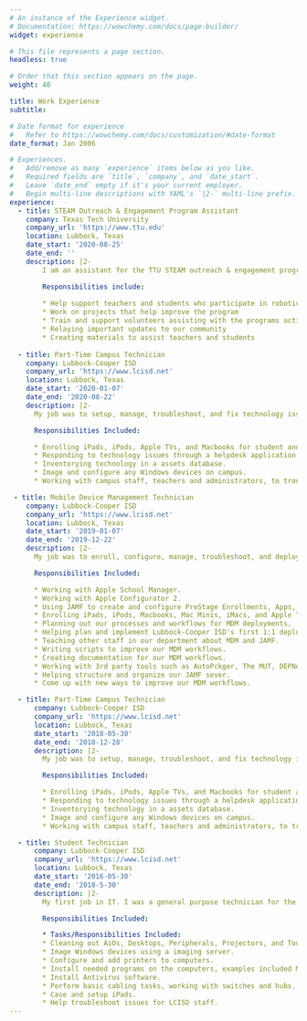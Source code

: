 ```yaml
---
# An instance of the Experience widget.
# Documentation: https://wowchemy.com/docs/page-builder/
widget: experience

# This file represents a page section.
headless: true

# Order that this section appears on the page.
weight: 40

title: Work Experience
subtitle:

# Date format for experience
#   Refer to https://wowchemy.com/docs/customization/#date-format
date_format: Jan 2006

# Experiences.
#   Add/remove as many `experience` items below as you like.
#   Required fields are `title`, `company`, and `date_start`.
#   Leave `date_end` empty if it's your current employer.
#   Begin multi-line descriptions with YAML's `|2-` multi-line prefix.
experience:
  - title: STEAM Outreach & Engagement Program Assistant
    company: Texas Tech University
    company_url: 'https://www.ttu.edu'
    location: Lubbock, Texas
    date_start: '2020-08-25'
    date_end: ''
    description: |2-
        I am an assistant for the TTU STEAM outreach & engagement program, where we provide STEAM based activities and events for the west and panhandle Texas region.

        Responsibilities include:
        
        * Help support teachers and students who participate in robotics competitions, such as FIRST, BEST, & GEAR
        * Work on projects that help improve the program
        * Train and support volunteers assisting with the programs activities
        * Relaying important updates to our community
        * Creating materials to assist teachers and students
        
  - title: Part-Time Campus Technician
    company: Lubbock-Cooper ISD
    company_url: 'https://www.lcisd.net'
    location: Lubbock, Texas
    date_start: '2020-01-07'
    date_end: '2020-08-22'
    description: |2-
      My job was to setup, manage, troubleshoot, and fix technology issues on a campus level.

      Responsibilities Included:

      * Enrolling iPads, iPods, Apple TVs, and Macbooks for student and staff use at the campus.
      * Responding to technology issues through a helpdesk application.
      * Inventorying technology in a assets database.
      * Image and configure any Windows devices on campus.
      * Working with campus staff, teachers and administrators, to troubleshoot technology issues.

 - title: Mobile Device Management Technician
    company: Lubbock-Cooper ISD
    company_url: 'https://www.lcisd.net'
    location: Lubbock, Texas
    date_start: '2019-01-07'
    date_end: '2019-12-22'
    description: |2-
      My job was to enroll, configure, manage, troubleshoot, and deploy Apple devices at a district level.

      Responsibilities Included:

      * Working with Apple School Manager.
      * Working with Apple Configurator 2.
      * Using JAMF to create and configure PreStage Enrollments, Apps, Groups, and Users for our deployments.
      * Enrolling iPads, iPods, Macbooks, Mac Minis, iMacs, and Apple TVs at a district level.
      * Planning out our processes and workflows for MDM deployments.
      * Helping plan and implement Lubbock-Cooper ISD's first 1:1 deployment.
      * Teaching other staff in our department about MDM and JAMF.
      * Writing scripts to improve our MDM workflows.
      * Creating documentation for our MDM workflows.
      * Working with 3rd party tools such as AutoPckger, The MUT, DEPNotify, and NoMAD.
      * Helping structure and organize our JAMF sever.
      * Come up with new ways to improve our MDM workflows.

  - title: Part-Time Campus Technician
      company: Lubbock-Cooper ISD
      company_url: 'https://www.lcisd.net'
      location: Lubbock, Texas
      date_start: '2018-05-30'
      date_end: '2018-12-28'
      description: |2-
        My job was to setup, manage, troubleshoot, and fix technology issues on a campus level.

        Responsibilities Included:

        * Enrolling iPads, iPods, Apple TVs, and Macbooks for student and staff use at the campus.
        * Responding to technology issues through a helpdesk application.
        * Inventorying technology in a assets database.
        * Image and configure any Windows devices on campus.
        * Working with campus staff, teachers and administrators, to troubleshoot technology issues.

  - title: Student Technician
      company: Lubbock-Cooper ISD
      company_url: 'https://www.lcisd.net'
      location: Lubbock, Texas
      date_start: '2016-05-30'
      date_end: '2018-5-30'
      description: |2-
        My first job in IT. I was a general purpose technician for the district.

        Responsibilities Included:

        * Tasks/Responsibilities Included:
        * Cleaning out AiOs, Desktops, Peripherals, Projectors, and Touchscreen devices.
        * Image Windows devices using a imaging server.
        * Configure and add printers to computers.
        * Install needed programs on the computers, examples included Microsoft Office and Adobe.
        * Install Antivirus software.
        * Perform basic cabling tasks, working with switches and hubs.
        * Case and setup iPads.
        * Help troubleshoot issues for LCISD staff.
---
```

